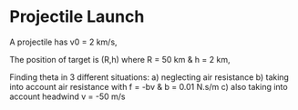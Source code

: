 # Projectile Launch

A projectile has v0 = 2 km/s,

The position of target is (R,h) where R = 50 km & h = 2 km,

Finding theta in 3 different situations:
a) neglecting air resistance
b) taking into account air resistance with f = -bv & b = 0.01 N.s/m
c) also taking into account headwind v = -50 m/s
